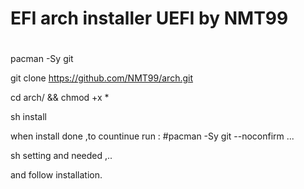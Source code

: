 # EFI arch installer UEFI by NMT99
#

pacman -Sy git 



git clone https://github.com/NMT99/arch.git

cd arch/ && chmod +x *

sh install 

when install done ,to countinue run :
#pacman -Sy git --noconfirm
...

sh setting and needed ,.. 

and follow installation.

